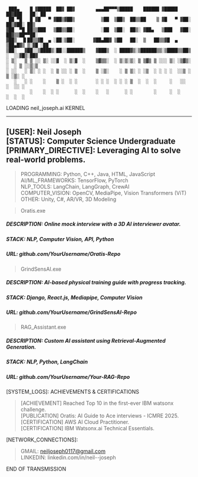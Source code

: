 ```
 ███▄    █ ▓█████  ██▓ ██▓        ▄▄▄██▀▀▀▒█████    ██████ ▓█████  ██▓███   ██░ ██ 
 ██ ▀█   █ ▓█   ▀ ▓██▒▓██▒          ▒██  ▒██▒  ██▒▒██    ▒ ▓█   ▀ ▓██░  ██▒▓██░ ██▒
▓██  ▀█ ██▒▒███   ▒██▒▒██░          ░██  ▒██░  ██▒░ ▓██▄   ▒███   ▓██░ ██▓▒▒██▀▀██░
▓██▒  ▐▌██▒▒▓█  ▄ ░██░▒██░       ▓██▄██▓ ▒██   ██░  ▒   ██▒▒▓█  ▄ ▒██▄█▓▒ ▒░▓█ ░██ 
▒██░   ▓██░░▒████▒░██░░██████▒    ▓███▒  ░ ████▓▒░▒██████▒▒░▒████▒▒██▒ ░  ░░▓█▒░██▓
░ ▒░   ▒ ▒ ░░ ▒░ ░░▓  ░ ▒░▓  ░    ▒▓▒▒░  ░ ▒░▒░▒░ ▒ ▒▓▒ ▒ ░░░ ▒░ ░▒▓▒░ ░  ░ ▒ ░░▒░▒
░ ░░   ░ ▒░ ░ ░  ░ ▒ ░░ ░ ▒  ░    ▒ ░▒░    ░ ▒ ▒░ ░ ░▒  ░ ░ ░ ░  ░░▒ ░      ▒ ░▒░ ░
   ░   ░ ░    ░    ▒ ░  ░ ░       ░ ░ ░  ░ ░ ░ ▒  ░  ░  ░     ░   ░░        ░  ░░ ░
         ░    ░  ░ ░      ░  ░    ░   ░      ░ ░        ░     ░  ░          ░  ░  ░
```                                                                             

LOADING neil_joseph.ai KERNEL

-----------------------------------------------------------------
[USER]: Neil Joseph  
[STATUS]: Computer Science Undergraduate  
[PRIMARY_DIRECTIVE]: Leveraging AI to solve real-world problems.  
-----------------------------------------------------------------

[LOADED_MODULES]: SKILLS  

> PROGRAMMING: Python, C++, Java, HTML, JavaScript  
> AI/ML_FRAMEWORKS: TensorFlow, PyTorch  
> NLP_TOOLS: LangChain, LangGraph, CrewAI  
> COMPUTER_VISION: OpenCV, MediaPipe, Vision Transformers (ViT)  
> OTHER: Unity, C#, AR/VR, 3D Modeling  

[EXECUTED_PROGRAMS]: PROJECTS  

> Oratis.exe  
##### DESCRIPTION: Online mock interview with a 3D AI interviewer avatar.  
##### STACK: NLP, Computer Vision, API, Python  
##### URL: github.com/YourUsername/Oratis-Repo  

> GrindSensAI.exe  
##### DESCRIPTION: AI-based physical training guide with progress tracking.  
##### STACK: Django, React.js, Mediapipe, Computer Vision  
##### URL: github.com/YourUsername/GrindSensAI-Repo  

> RAG_Assistant.exe  
##### DESCRIPTION: Custom AI assistant using Retrieval-Augmented Generation.  
##### STACK: NLP, Python, LangChain  
##### URL: github.com/YourUsername/Your-RAG-Repo  

[SYSTEM_LOGS]: ACHIEVEMENTS & CERTIFICATIONS  

> [ACHIEVEMENT] Reached Top 10 in the first-ever IBM watsonx challenge.  
> [PUBLICATION] Oratis: AI Guide to Ace interviews - ICMRE 2025.  
> [CERTIFICATION] AWS AI Cloud Practitioner.  
> [CERTIFICATION] IBM Watsonx.ai Technical Essentials.  

[NETWORK_CONNECTIONS]:  

> GMAIL: neiljoseph0117@gmail.com  
> LINKEDIN: linkedin.com/in/neil--joseph  

END OF TRANSMISSION  

